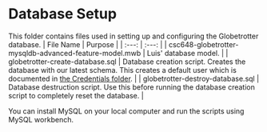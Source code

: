 # Database Setup
This folder contains files used in setting up and configuring the Globetrotter database.
| File Name							| Purpose		|
|    :---:    							|     :---:		|
| csc648-globetrotter-mysqldb-advanced-feature-model.mwb	| Luis' database model.	|
| globetrotter-create-database.sql				| Database creation script. Creates the database with our latest schema. This creates a default user which is documented in [the Credentials folder](/credentials).	|
| globetrotter-destroy-database.sql				| Database destruction script. Use this before running the database creation script to completely reset the database. |

You can install MySQL on your local computer and run the scripts using MySQL workbench.